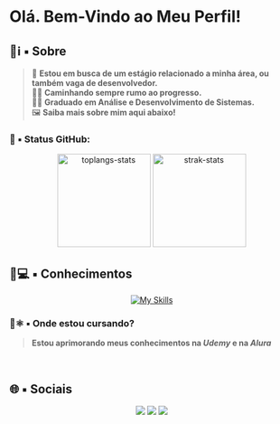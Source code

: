 # **Olá. Bem-Vindo ao Meu Perfil!**
<!-- Procuram-se erros por aqui. Caso encontre, me comunique! -->

## 📗ℹ️ ▪️ Sobre

> 👋 **Estou em busca de um estágio relacionado a minha área, ou também vaga de desenvolvedor.** <br>
> 👨‍💻 **Caminhando sempre rumo ao progresso.** <br>
> 👨‍🎓 **Graduado em Análise e Desenvolvimento de Sistemas.** <br>
> 🖼️ <b>Saiba mais sobre mim aqui abaixo!</b>
### 📑 ▪️ Status GitHub:
<div class="status" align="center">
  <img alt="toplangs-stats" height="165em" src="https://github-readme-stats.vercel.app/api/top-langs/?username=CaiooAnderson&layout=compact&hide_border=true&theme=tokyonight" />
  <img alt="strak-stats" height="165em" src="https://streak-stats.demolab.com?user=CaiooAnderson&theme=github-dark-dimmed&hide_border=true" /> 
</div>

## 📙💻 ▪️ Conhecimentos 
<div align="center">
  <a href="https://skillicons.dev">
    <img src="https://skillicons.dev/icons?i=py,js,css,html,react,nodejs,ts,angular,cpp,mysql,postgres,docker,git,vscode,replit,figma&perline=4" alt="My Skills">
  </a>
</div>

### 📘⚛️ ▪️ Onde estou cursando?
> **Estou aprimorando meus conhecimentos na <em>Udemy</em> e na <em>Alura</em>**
<br>

## 🌐 ▪️ Sociais
<div class="sociais" align="center">
  <a href="https://www.linkedin.com/in/caioandersongoes/" align="center" target="_blank"><img src="https://img.shields.io/badge/-LinkedIn-%230077B5?style=for-the-badge&logo=linkedin&logoColor=white" target="_blank"></a>
  <a href="mailto:caioandersongoes@gmail.com"><img src="https://img.shields.io/badge/-Gmail-%23333?style=for-the-badge&logo=gmail&logoColor=white" target="_blank"></a>
  <a href="https://portfolio-caio-zeta.vercel.app/"><img src="https://img.shields.io/badge/Portfolio-FF5722?style=for-the-badge&logo=todoist&logoColor=white" target="_blank"></a>
</div>



